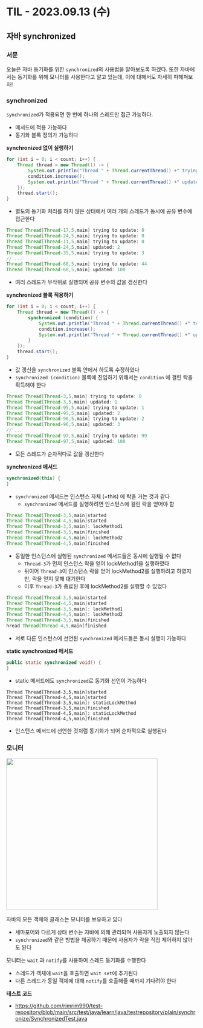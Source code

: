 # TIL - 2023.09.13 (수)

## 자바 synchronized

### 서문
오늘은 자바 동기화를 위한 `synchronized`의 사용법을 알아보도록 하겠다.
또한 자바에서는 동기화를 위해 모니터를 사용한다고 알고 있는데, 이에 대해서도 자세히 파헤쳐보자!

### synchronized
`synchronized`가 적용되면 한 번에 하나의 스레드만 접근 가능하다.
- 메서드에 적용 가능하다
- 동기화 블록 정의가 가능하다

**synchronized 없이 실행하기**
```java
for (int i = 0; i < count; i++) {
    Thread thread = new Thread(() -> {
        System.out.println("Thread " + Thread.currentThread() +" trying to update: " + condition.getNumber());
        condition.increase();
        System.out.println("Thread " + Thread.currentThread() +" updated: " + condition.getNumber());
    });
    thread.start();
}
```
- 별도의 동기화 처리를 하지 않은 상태에서 여러 개의 스레드가 동시에 공유 변수에 접근한다

```java
Thread Thread[Thread-17,5,main] trying to update: 0
Thread Thread[Thread-24,5,main] trying to update: 0
Thread Thread[Thread-11,5,main] trying to update: 0
Thread Thread[Thread-24,5,main] updated: 2
Thread Thread[Thread-35,5,main] trying to update: 3
// ...
Thread Thread[Thread-68,5,main] trying to update: 44
Thread Thread[Thread-68,5,main] updated: 100
```
- 여러 스레드가 무작위로 실행되어 공유 변수의 값을 갱신한다

**synchronized 블록 적용하기**
```java
for (int i = 0; i < count; i++) {
    Thread thread = new Thread(() -> {
        synchronized (condition) {
            System.out.println("Thread " + Thread.currentThread() +" trying to update: " + condition.getNumber());
            condition.increase();
            System.out.println("Thread " + Thread.currentThread() +" updated: " + condition.getNumber());
        }
    });
    thread.start();
}
```
- 값 갱신을 `synchronized` 블록 안에서 하도록 수정하였다
- `synchronized (condition)` 블록에 진입하기 위해서는 `condition` 에 걸린 락을 획득해야 한다

```java
Thread Thread[Thread-3,5,main] trying to update: 0
Thread Thread[Thread-3,5,main] updated: 1
Thread Thread[Thread-95,5,main] trying to update: 1
Thread Thread[Thread-95,5,main] updated: 2
Thread Thread[Thread-96,5,main] trying to update: 2
Thread Thread[Thread-96,5,main] updated: 3
// ...
Thread Thread[Thread-97,5,main] trying to update: 99
Thread Thread[Thread-97,5,main] updated: 100
```
- 모든 스레드가 순차적다로 값을 갱신한다

**synchronized 메서드**
```java
synchronized(this) {
}
```
- `synchronized` 메서드는 인스턴스 자체 (=this) 에 락을 거는 것과 같다
  - `synchronized` 메서드를 실행하려면 인스턴스에 걸린 락을 얻어야 함

```java
Thread Thread[Thread-3,5,main]started
Thread Thread[Thread-4,5,main]started
Thread Thread[Thread-3,5,main]: lockMethod1
Thread Thread[Thread-3,5,main]finished
Thread Thread[Thread-4,5,main]: lockMethod2
Thread Thread[Thread-4,5,main]finished
```
- 동일한 인스턴스에 실행된 `synchronized` 메서드들은 동시에 실행될 수 없다
  - `Thread-3`가 먼저 인스턴스 락을 얻어 lockMethod1을 실행하였다
  - 뒤이어 `Thread-3`이 인스턴스 락을 얻어 lockMethod2를 실행하려고 하였지만, 락을 얻지 못해 대기한다
  - 이후 `Thread-3`가 종료된 후에 lockMethod2를 실행할 수 있었다

```java
Thread Thread[Thread-3,5,main]started
Thread Thread[Thread-4,5,main]started
Thread Thread[Thread-3,5,main]: lockMethod1 
Thread Thread[Thread-4,5,main]: lockMethod2
Thread Thread[Thread-3,5,main]finished
hread Thread[Thread-4,5,main]finished
```
- 서로 다른 인스턴스에 선언된 `synchronized` 메서드들은 동시 실행이 가능하다

**static synchronized 메서드**
```java
public static synchronized void() {
}
```
- static 메서드에도 `synchronized`로 동기화 선언이 가능하다

```
Thread Thread[Thread-3,5,main]started
Thread Thread[Thread-4,5,main]started
Thread Thread[Thread-3,5,main]: staticLockMethod
Thread Thread[Thread-3,5,main]finished
Thread Thread[Thread-4,5,main]: staticLockMethod
Thread Thread[Thread-4,5,main]finished
```
- 인스턴스 메서드에 선언한 것처럼 동기화가 되어 순차적으로 실행된다

### 모니터
<img width="400" src="https://miro.medium.com/v2/resize:fit:868/format:webp/0*b0YB2mo0sEppYQt6.png">

자바의 모든 객체와 클래스는 모니터를 보유하고 있다
- 세마포어와 다르게 상태 변수는 자바에 의해 관리되며 사용자게 노출되지 않는다
- `synchronized`와 같은 방법을 제공하기 때문에 사용자가 락을 직접 제어하지 않아도 된다

모니터는 `wait` 과 `notify`를 사용하여 스레드 동기화를 수행한다
- 스레드가 객체에 `wait`을 호출하면 `wait set`에 추가된다
- 다른 스레드가 동일 객체에 대해 `notify`를 호출해줄 때까지 기다려야 한다

**테스트 코드**
- https://github.com/rimrim990/test-repository/blob/main/src/test/java/learn/java/testrepository/plain/synchronize/SynchronizedTest.java